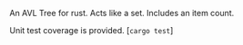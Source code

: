 An AVL Tree for rust. Acts like a set. Includes an item count.

Unit test coverage is provided. [`cargo test`]